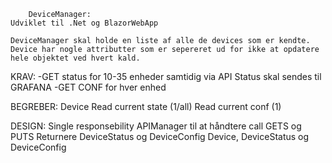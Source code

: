 		DeviceManager:
	Udviklet til .Net og BlazorWebApp

	DeviceManager skal holde en liste af alle de devices som er kendte. Device har nogle attributter som er sepereret ud for ikke at opdatere hele objektet ved hvert kald.
KRAV: 
	-GET status for 10-35 enheder samtidig via API
	Status skal sendes til GRAFANA
	-GET CONF for hver enhed
	
	
BEGREBER:
	Device
	Read current state (1/all)
	Read current conf (1)
	

DESIGN:
	Single responsebility
	APIManager til at håndtere call
		GETS og PUTS
		Returnere DeviceStatus og DeviceConfig
	Device, DeviceStatus og DeviceConfig
	
	
	
